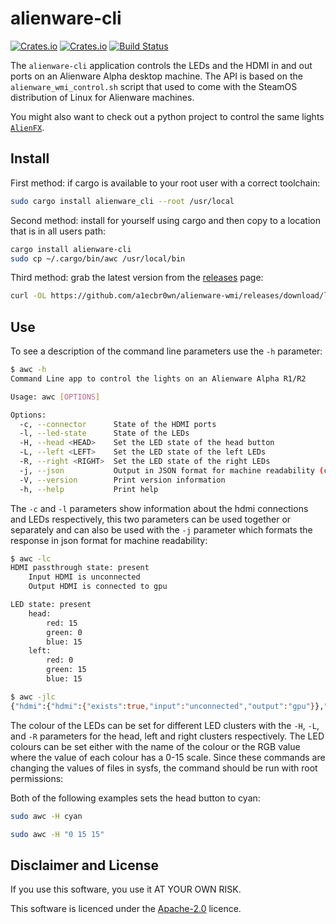 # alienware-cli

 [![Crates.io](https://img.shields.io/crates/l/alienware_cli)](https://github.com/a1ecbr0wn/alienware-wmi/blob/main/LICENSE) [![Crates.io](https://img.shields.io/crates/v/alienware_cli)](https://crates.io/crates/alienware_cli) [![Build Status](https://github.com/a1ecbr0wn/alienware-wmi/actions/workflows/build.yml/badge.svg)](https://github.com/a1ecbr0wn/alienware-wmi/actions/workflows/build.yml)

The `alienware-cli` application controls the LEDs and the HDMI in and out ports on an Alienware Alpha desktop machine.
The API is based on the `alienware_wmi_control.sh` script that used to come with the SteamOS distribution of Linux for
Alienware machines.

You might also want to check out a python project to control the same lights
[`AlienFX`](https://github.com/trackmastersteve/alienfx).

## Install

First method: if cargo is available to your root user with a correct toolchain:

```bash
sudo cargo install alienware_cli --root /usr/local
```

Second method: install for yourself using cargo and then copy to a location that is in all users path:

```bash
cargo install alienware-cli
sudo cp ~/.cargo/bin/awc /usr/local/bin
```

Third method: grab the latest version from the [releases](https://github.com/a1ecbr0wn/alienware-wmi/releases) page:

```bash
curl -OL https://github.com/a1ecbr0wn/alienware-wmi/releases/download/latest/awc && chmod 775 awc
```

## Use

To see a description of the command line parameters use the `-h` parameter:

``` bash
$ awc -h
Command Line app to control the lights on an Alienware Alpha R1/R2

Usage: awc [OPTIONS]

Options:
  -c, --connector      State of the HDMI ports
  -l, --led-state      State of the LEDs
  -H, --head <HEAD>    Set the LED state of the head button
  -L, --left <LEFT>    Set the LED state of the left LEDs
  -R, --right <RIGHT>  Set the LED state of the right LEDs
  -j, --json           Output in JSON format for machine readability (combined with -c or -l)
  -V, --version        Print version information
  -h, --help           Print help
```

The `-c` and `-l` parameters show information about the hdmi connections and LEDs respectively, this two parameters can
be used together or separately and can also be used with the `-j` parameter which formats the response in json format
for machine readability:

```bash
$ awc -lc
HDMI passthrough state: present
    Input HDMI is unconnected
    Output HDMI is connected to gpu

LED state: present
    head:
        red: 15
        green: 0
        blue: 15
    left:
        red: 0
        green: 15
        blue: 15
```

```bash
$ awc -jlc
{"hdmi":{"hdmi":{"exists":true,"input":"unconnected","output":"gpu"}},"leds":{"exists":true,"left":{"red":0,"green":15,"blue":15},"head":{"red":15,"green":0,"blue":15}}}
```

The colour of the LEDs can be set for different LED clusters with the `-H`, `-L`, and `-R` parameters for the head, left
and right clusters respectively.  The LED colours can be set either with the name of the colour or the RGB value where
the value of each colour has a 0-15 scale.  Since these commands are changing the values of files in sysfs, the command
should be run with root permissions:

Both of the following examples sets the head button to cyan:

```bash
sudo awc -H cyan
```

```bash
sudo awc -H "0 15 15"
```

## Disclaimer and License

If you use this software, you use it AT YOUR OWN RISK.

This software is licenced under the [Apache-2.0](https://github.com/a1ecbr0wn/alienware-wmi/blob/main/LICENSE) licence.
